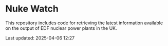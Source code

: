 # Nuke Watch

This repository includes code for retrieving the latest information available on the output of EDF nuclear power plants in the UK.

Last updated: 2025-04-06 12:27